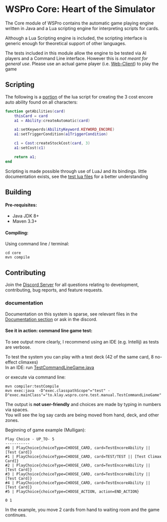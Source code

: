 # WSPro Core: Heart of the Simulator

The Core module of WSPro contains the automatic game playing engine written in Java and a Lua scripting engine for interpreting scripts for cards.

Although a Lua Scripting engine is included, the scripting interface is generic enough for theoretical support of other languages. 

The tests included in this module allow the engine to be tested via AI players and a Command Line interface. 
However this is *not meant for general use*. Please use an actual game player (i.e. [Web-Client](https://github.com/klaki892/WSPro/tree/master/web-client)) to play the game 

## Scripting 

The following is a [portion](https://github.com/klaki892/WSPro/blob/master/core/src/test/resources/lua/TestEncoreAbility.lua) of the lua script for creating the 3 cost encore auto ability found on all characters:
```lua
function getAbilities(card)
    thisCard = card
    a1 = Ability:createAutomatic(card)

    a1:setKeywords(AbilityKeyword.KEYWORD_ENCORE)
    a1:setTriggerCondition(a1TriggerCondition)

    c1 = Cost:createStockCost(card, 3)
    a1:setCost(c1)

    return a1;
end

```

Scripting is made possible through use of LuaJ and its bindings. little documentation exists, see the [test lua files]((https://github.com/klaki892/WSPro/blob/master/core/src/test/resources/lua/TestEncoreAbility.lua)) for a better understanding

## Building

#### Pre-requisites:

 - Java JDK 8+
 - Maven 3.3+
 
#### Compiling:
Using command line / terminal:

```
cd core
mvn compile
```
## Contributing
Join the [Discord Server](https://discord.gg/hkW5Xwc) for all questions relating to development, contributing, bug reports, and feature requests.


### documentation
Documentation on this system is sparse, see relevant files in the [Documentation section](https://github.com/klaki892/WSPro/tree/master/documentation) or ask in the discord.
#### See it in action: command line game test:

To see output more clearly, I recommend using an IDE (e.g. Intellij) as tests are verbose. 

To test the system you can play with a test deck (42 of the same card, 8 no-effect climaxes) \
In an IDE: run [TestCommandLineGame.java](https://github.com/klaki892/WSPro/blob/master/core/src/test/java/to/klay/wspro/core/test/manual/TestCommandLineGame.java)

or execute via command line:
```
mvn compiler:testCompile
mvn exec:java  -D"exec.classpathScope"="test" -D"exec.mainClass"="to.klay.wspro.core.test.manual.TestCommandLineGame"
```

The output is **not user-friendly** and choices are made by typing in numbers via spaces. \
You will see the log say cards are being moved from hand, deck, and other zones. 

Beginning of game example (Mulligan):

```
Play Choice - UP_TO- 5
-----------
#0 | PlayChoice{choiceType=CHOOSE_CARD, card=TestEncoreAbility || [Test Card]}
#1 | PlayChoice{choiceType=CHOOSE_CARD, card=TEST/TEST || [Test Climax Card]}
#2 | PlayChoice{choiceType=CHOOSE_CARD, card=TestEncoreAbility || [Test Card]}
#3 | PlayChoice{choiceType=CHOOSE_CARD, card=TestEncoreAbility || [Test Card]}
#4 | PlayChoice{choiceType=CHOOSE_CARD, card=TestEncoreAbility || [Test Card]}
#5 | PlayChoice{choiceType=CHOOSE_ACTION, action=END_ACTION}
```
`0 1`

In the example, you move 2 cards from hand to waiting room and the game continues.
